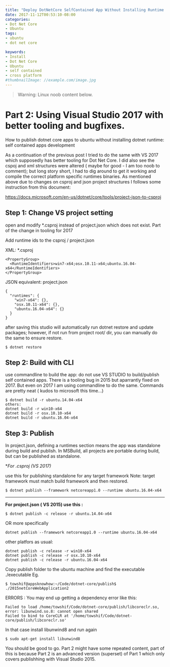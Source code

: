 ```yaml
---
title: "Deploy DotNetCore SelfContained App Without Installing Runtime on Ubuntu Part2"
date: 2017-11-12T00:53:10-08:00
categories:
- Dot Net Core
- Ubuntu
tags:
- ubuntu
- dot net core

keywords:
- Install
- Dot Net Core
- Ubuntu
- self contained
- cross platform
#thumbnailImage: //example.com/image.jpg
---
```

>Warning: Linux noob content below.


# Part 2: Using Visual Studio 2017 with better tooling and bugfixes.
How to publish dotnet core apps to ubuntu without installing dotnet runtime: self contained apps development

As a continuation of the previous post I tried to do the same with VS 2017 which supposedly has better tooling for Dot Net Core. I did also see the cspoj and xml structures were altered ( maybe for good - I am too noob to comment); but long story short, I had to dig around to get it working and compile the correct platform specific runtimes binaries.
As mentioned above due to changes on csproj and json project structures I follows some instruction from this document:

https://docs.microsoft.com/en-us/dotnet/core/tools/project-json-to-csproj

## Step 1: Change VS project setting
open and modify *.csproj instead of project.json which does not exist. Part of the change in tooling for 2017

Add runtime ids to the csproj / project.json

XML: *.csproj
```
<PropertyGroup>
  <RuntimeIdentifiers>win7-x64;osx.10.11-x64;ubuntu.16.04-x64</RuntimeIdentifiers>
</PropertyGroup>
```
JSON equivalent: project.json
```
{
  "runtimes": {
    "win7-x64": {},
    "osx.10.11-x64": {},
    "ubuntu.16.04-x64": {}
  }
}
```
after saving this studio will automatically run dotnet restore and update packages; however, if not run from project root/ dir, you can manually do the same to ensure restore.
```
$ dotnet restore
```


## Step 2: Build with CLI
use commandline to build the app: do not use VS STUDIO to build/publish self contained apps. There is a tooling bug in 2015 but aparrantly fixed on 2017. But even on 2017 I am using commandline to do the same. Commands are pretty neat ( kudos to microsoft this time...)

```
$ dotnet build -r ubuntu.14.04-x64
others:
dotnet build -r win10-x64
dotnet build -r osx.10.10-x64
dotnet build -r ubuntu.16.04-x64
```

## Step 3: Publish

In project.json, defining a runtimes section means the app was standalone during build and publish. In MSBuild, all projects are portable during build, but can be published as standalone.

**For *.csproj (VS 2017)**

use this for publishing standalone for any target framework
Note: target framework must match build framework and then restored.
```
$ dotnet publish --framework netcoreapp1.0 --runtime ubuntu.16.04-x64
```
------------
**For project.json ( VS 2015)  use this :**
```
$ dotnet publish -c release -r ubuntu.14.04-x64
```
 OR more specifically
```
dotnet publish --framework netcoreapp1.0 --runtime ubuntu.16.04-x64
```

other platfors as usual:
```
dotnet publish -c release -r win10-x64
dotnet publish -c release -r osx.10.10-x64
dotnet publish -c release -r ubuntu.16.04-x64
```

Copy publish folder to the ubuntu machine and find the executable
./executable
Eg.
```
$ towshif@appsknowhow:~/Code/dotnet-core/publish$ ./2015netCoreWebApplication2
```
ERRORS : You may end up getting a dependency error like this:
```
Failed to load /home/towshif/Code/dotnet-core/publish/libcoreclr.so, error: libunwind.so.8: cannot open shared
Failed to bind to CoreCLR at '/home/towshif/Code/dotnet-core/publish/libcoreclr.so'
```

In that case install libunwind8 and run again
```
$ sudo apt-get install libunwind8
```

You should be good to go. Part 2 might have some repeated content, part of this is because Part 2 is an advanced version (superset) of Part 1 which only covers publishhing with Visual Studio 2015.